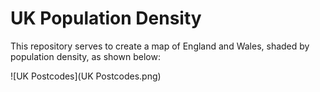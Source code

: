 # UK Population Density

This repository serves to create a map of England and Wales, shaded
by population density, as shown below:


![UK Postcodes](UK Postcodes.png)
